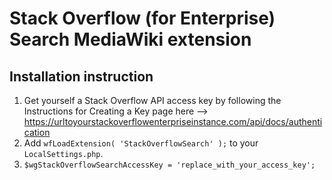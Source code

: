 # Stack Overflow (for Enterprise) Search MediaWiki extension
## Installation instruction
1. Get yourself a Stack Overflow API access key by following the Instructions for Creating a Key page here --> https://urltoyourstackoverflowenterpriseinstance.com/api/docs/authentication
2. Add `wfLoadExtension( 'StackOverflowSearch' );` to your `LocalSettings.php`.
3. `$wgStackOverflowSearchAccessKey = 'replace_with_your_access_key';`
